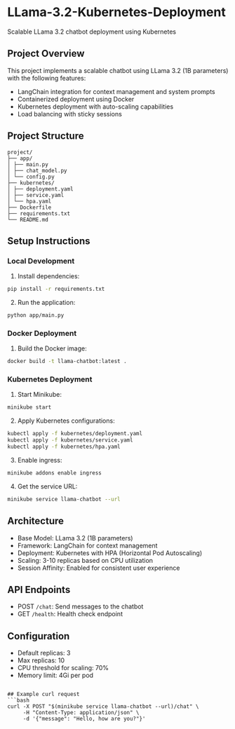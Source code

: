 # LLama-3.2-Kubernetes-Deployment
Scalable LLama 3.2 chatbot deployment using Kubernetes

## Project Overview
This project implements a scalable chatbot using LLama 3.2 (1B parameters) with the following features:
- LangChain integration for context management and system prompts
- Containerized deployment using Docker
- Kubernetes deployment with auto-scaling capabilities
- Load balancing with sticky sessions

## Project Structure
```
project/
├── app/
│ ├── main.py
│ ├── chat_model.py
│ └── config.py
├── kubernetes/
│ ├── deployment.yaml
│ ├── service.yaml
│ └── hpa.yaml
├── Dockerfile
├── requirements.txt
└── README.md
```

## Setup Instructions

### Local Development
1. Install dependencies:
```bash
pip install -r requirements.txt
```

2. Run the application:
```bash
python app/main.py
```

### Docker Deployment
1. Build the Docker image:
```bash
docker build -t llama-chatbot:latest .
```

### Kubernetes Deployment
1. Start Minikube:
```bash
minikube start
```

2. Apply Kubernetes configurations:
```bash
kubectl apply -f kubernetes/deployment.yaml
kubectl apply -f kubernetes/service.yaml
kubectl apply -f kubernetes/hpa.yaml
```

3. Enable ingress:
```bash
minikube addons enable ingress
```

4. Get the service URL:
```bash
minikube service llama-chatbot --url
```

## Architecture
- Base Model: LLama 3.2 (1B parameters)
- Framework: LangChain for context management
- Deployment: Kubernetes with HPA (Horizontal Pod Autoscaling)
- Scaling: 3-10 replicas based on CPU utilization
- Session Affinity: Enabled for consistent user experience

## API Endpoints
- POST `/chat`: Send messages to the chatbot
- GET `/health`: Health check endpoint

## Configuration
- Default replicas: 3
- Max replicas: 10
- CPU threshold for scaling: 70%
- Memory limit: 4Gi per pod
```

## Example curl request
```bash
curl -X POST "$(minikube service llama-chatbot --url)/chat" \
     -H "Content-Type: application/json" \
     -d '{"message": "Hello, how are you?"}'
```